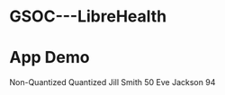 # GSOC---LibreHealth

<h1>App Demo</h1>

<p align="center>
  <img src=https://media.giphy.com/media/dBUG6gnTO0rtYwR7GA/giphy.gif alt=”animated” />
</p>
          
<table style="width:100%">
  <tr>
    <th>Non-Quantized</th>
    <th>Quantized</th>
  </tr>
  <tr>
    <td>Jill</td>
    <td>Smith</td>
    <td>50</td>
  </tr>
  <tr>
    <td>Eve</td>
    <td>Jackson</td>
    <td>94</td>
  </tr>
</table>


